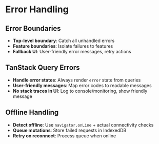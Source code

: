 # Error Handling

## Error Boundaries
- **Top-level boundary**: Catch all unhandled errors
- **Feature boundaries**: Isolate failures to features
- **Fallback UI**: User-friendly error messages, retry actions

## TanStack Query Errors
- **Handle error states**: Always render `error` state from queries
- **User-friendly messages**: Map error codes to readable messages
- **No stack traces in UI**: Log to console/monitoring, show friendly message

## Offline Handling
- **Detect offline**: Use `navigator.onLine` + actual connectivity checks
- **Queue mutations**: Store failed requests in IndexedDB
- **Retry on reconnect**: Process queue when online
